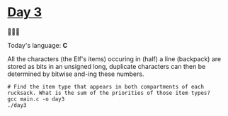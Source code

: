 # [Day 3](https://adventofcode.com/2022/day/3) 
:gift::gift::gift:

Today's language: **C**

All the characters (the Elf's items) occuring in (half) a line (backpack) are stored as bits in an unsigned long, duplicate characters can then be determined by bitwise and-ing these numbers.
```shell
# Find the item type that appears in both compartments of each rucksack. What is the sum of the priorities of those item types?
gcc main.c -o day3
./day3
```
